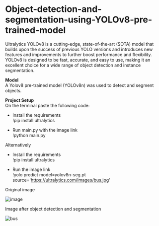 # Object-detection-and-segmentation-using-YOLOv8-pre-trained-model

Ultralytics YOLOv8 is a cutting-edge, state-of-the-art (SOTA) model that builds upon the success of previous YOLO versions and introduces new features and improvements to further boost performance and flexibility. YOLOv8 is designed to be fast, accurate, and easy to use, making it an excellent choice for a wide range of object detection and instance segmentation.

**Model**\
A Yolov8 pre-trained model (YOLOv8n) was used to detect and segment objects. 

**Project Setup**\
On the terminal paste the following code:

* Install the requirements\
!pip install ultralytics

* Run main.py with the image link \
!python main.py

Alternatively

* Install the requirements\
!pip install ultralytics

* Run the image link \
!yolo predict model=yolov8n-seg.pt source='https://ultralytics.com/images/bus.jpg'

Original image

![image](https://github.com/KansaraT/Object-detection-and-segmentation-using-YOLOv8-pre-trained-model/assets/91043060/d2b660de-974c-4d92-9760-a02ab91a2c44)

Image after object detection and segmentation

![bus](https://github.com/KansaraT/Object-detection-and-segmentation-using-YOLOv8-pre-trained-model/assets/91043060/cdda85fb-9a05-42d6-9eba-bdca58b41b7b)

